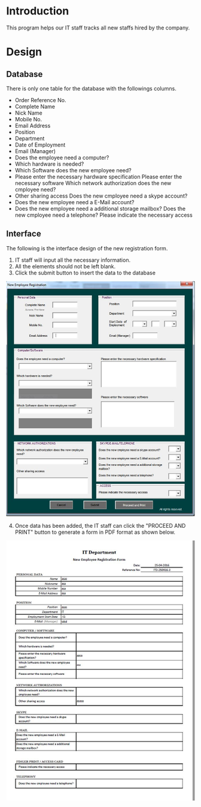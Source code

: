 # Introduction
This program helps our IT staff tracks all new staffs hired by the company.

# Design
## Database
There is only one table for the database with the followings columns.
* Order	Reference No.	
* Complete Name	
* Nick Name	
* Mobile No.	
* Email Address	
* Position	
* Department	
* Date of Employment
* Email (Manager)	
* Does the employee need a computer?	
* Which hardware is needed?	
* Which Software does the new employee need?	
* Please enter the necessary hardware specification	Please enter the necessary software	Which network authorization does the new cmployee need?	
* Other sharing access	Does the new cmployee need a skype account?	
* Does the new employee need a E-Mail account?	
* Does the new employee need a additional storage mailbox?	Does the new cmployee need a telephone?	Please indicate the necessary access

## Interface
The following is the interface design of the new registration form.
1. IT staff will input all the necessary information.
2. All the elements should not be left blank.
3. Click the submit button to insert the data to the database

![Interface](/interface/interface.JPG)

4. Once data has been added, the IT staff can click the "PROCEED AND PRINT" button to generate a form in PDF format as shown below.

![Form](/interface/form.JPG)


